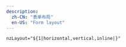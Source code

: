 ```yaml
---
description:
  zh-CN: "表单布局"
  en-US: "Form layout"
---
```


```html
nzLayout="${1|horizontal,vertical,inline|}"
```
